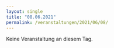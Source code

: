 ```yaml
---
layout: single
title: "08.06.2021"
permalink: /veranstaltungen/2021/06/08/
---
```


Keine Veranstaltung an diesem Tag.
